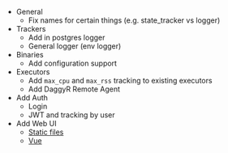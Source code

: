 - General
  - Fix names for certain things (e.g. state_tracker vs logger)
- Trackers
  - Add in postgres logger
  - General logger (env logger)
- Binaries
  - Add configuration support
- Executors
  - Add `max_cpu` and `max_rss` tracking to existing executors
  - Add DaggyR Remote Agent
- Add Auth
  - Login
  - JWT and tracking by user
- Add Web UI
  - [Static files](https://actix.rs/docs/static-files/)
  - [Vue](https://vuejs.org)

